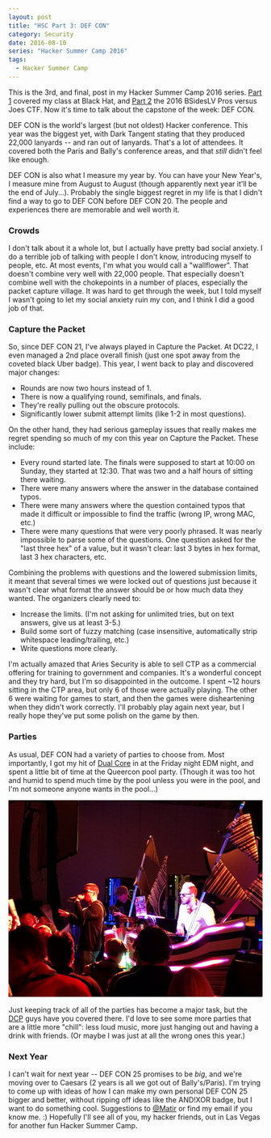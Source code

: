 ```yaml
---
layout: post
title: "HSC Part 3: DEF CON"
category: Security
date: 2016-08-10
series: "Hacker Summer Camp 2016"
tags:
  - Hacker Summer Camp
---
```


This is the 3rd, and final, post in my Hacker Summer Camp 2016 series.
[Part 1](2016/08/09/hsc-part-i-hardware-hacking-with-the-hardsploit-framework.html)
covered my class at Black Hat, and [Part 2](/2016/08/10/hsc-part-2-pros-versus-joes-ctf.html)
the 2016 BSidesLV Pros versus Joes CTF.  Now it's time to talk about the
capstone of the week: DEF CON.

DEF CON is the world's largest (but not oldest) Hacker conference.  This year
was the biggest yet, with Dark Tangent stating that they produced 22,000
lanyards -- and ran out of lanyards.  That's a lot of attendees.  It covered
both the Paris and Bally's conference areas, and that *still* didn't feel like
enough.

DEF CON is also what I measure my year by.  You can have your New Year's, I
measure mine from August to August (though apparently next year it'll be the end
of July...).  Probably the single biggest regret in my life is that I didn't
find a way to go to DEF CON before DEF CON 20.  The people and experiences there
are memorable and well worth it.

### Crowds ###

I don't talk about it a whole lot, but I actually have pretty bad social
anxiety.  I do a terrible job of talking with people I don't know, introducing
myself to people, etc.  At most events, I'm what you would call a "wallflower".
That doesn't combine very well with 22,000 people.  That especially doesn't
combine well with the chokepoints in a number of places, especially the packet
capture village.  It was hard to get through the week, but I told myself I
wasn't going to let my social anxiety ruin my con, and I think I did a good job
of that.

### Capture the Packet ###

So, since DEF CON 21, I've always played in Capture the Packet.  At DC22, I even
managed a 2nd place overall finish (just one spot away from the coveted black
Uber badge).  This year, I went back to play and discovered major changes:

- Rounds are now two hours instead of 1.
- There is now a qualifying round, semifinals, and finals.
- They're really pulling out the obscure protocols.
- Significantly lower submit attempt limits (like 1-2 in most questions).

On the other hand, they had serious gameplay issues that really makes me regret
spending so much of my con this year on Capture the Packet.  These include:

- Every round started late.  The finals were supposed to start at 10:00 on
  Sunday, they started at 12:30.  That was two and a half hours of sitting there
  waiting.
- There were many answers where the answer in the database contained typos.
- There were many answers where the question contained typos that made it
  difficult or impossible to find the traffic (wrong IP, wrong MAC, etc.)
- There were many questions that were very poorly phrased.  It was nearly
  impossible to parse some of the questions.  One question asked for the "last
  three hex" of a value, but it wasn't clear: last 3 bytes in hex format, last 3
  hex characters, etc.

Combining the problems with questions and the lowered submission limits, it
meant that several times we were locked out of questions just because it wasn't
clear what format the answer should be or how much data they wanted.  The
organizers clearly need to:

- Increase the limits.  (I'm not asking for unlimited tries, but on text
  answers, give us at least 3-5.)
- Build some sort of fuzzy matching (case insensitive, automatically strip
  whitespace leading/trailing, etc.)
- Write questions more clearly.

I'm actually amazed that Aries Security is able to sell CTP as a commercial
offering for training to government and companies.  It's a wonderful concept and
they try hard, but I'm so disappointed in the outcome.  I spent ~12 hours
sitting in the CTP area, but only 6 of those were actually playing.  The other 6
were waiting for games to start, and then the games were disheartening when they
didn't work correctly.  I'll probably play again next year, but I really hope
they've put some polish on the game by then.

### Parties ###

As usual, DEF CON had a variety of parties to choose from.  Most importantly, I
got my hit of [Dual Core](http://dualcoremusic.com/nerdcore/) in at the Friday
night EDM night, and spent a little bit of time at the Queercon pool party.
(Though it was too hot and humid to spend much time by the pool unless you were
in the pool, and I'm not someone anyone wants in the pool...)

![Dual Core nailing it Friday night](/img/blog/hsc2016/dualcore.jpg)

Just keeping track of all of the parties has become a major task, but the
[DCP](http://defconparties.info/) guys have you covered there.  I'd love to see
some more parties that are a little more "chill": less loud music, more just
hanging out and having a drink with friends.  (Or maybe I was just at all the
wrong ones this year.)

### Next Year ###

I can't wait for next year -- DEF CON 25 promises to be *big*, and we're moving
over to Caesars (2 years is all we got out of Bally's/Paris).  I'm trying to
come up with ideas of how I can make my own personal DEF CON 25 bigger and
better, without ripping off ideas like the AND!XOR badge, but I want to do
something cool.  Suggestions to [@Matir](https://twitter.com/matir) or find my
email if you know me.  :)  Hopefully I'll see all of you, my hacker friends, out
in Las Vegas for another fun Hacker Summer Camp.
